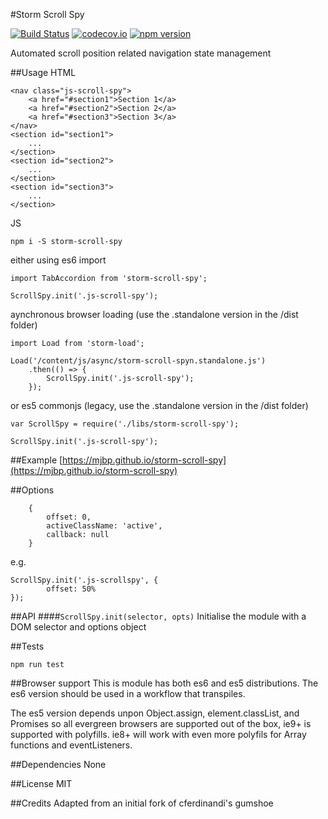 #Storm Scroll Spy

[![Build Status](https://travis-ci.org/mjbp/storm-scroll-spy.svg?branch=master)](https://travis-ci.org/mjbp/storm-scroll-spy)
[![codecov.io](http://codecov.io/github/mjbp/storm-scroll-spy/coverage.svg?branch=master)](http://codecov.io/github/mjbp/storm-scroll-spy?branch=master)
[![npm version](https://badge.fury.io/js/storm-scroll-spy.svg)](https://badge.fury.io/js/storm-scroll-spy)

Automated scroll position related navigation state management 

##Usage
HTML
```
<nav class="js-scroll-spy">
    <a href="#section1">Section 1</a>
    <a href="#section2">Section 2</a>
    <a href="#section3">Section 3</a>
</nav>
<section id="section1">
    ...
</section>
<section id="section2">
    ...
</section>
<section id="section3">
    ...
</section>
```

JS
```
npm i -S storm-scroll-spy
```
either using es6 import
```
import TabAccordion from 'storm-scroll-spy';

ScrollSpy.init('.js-scroll-spy');
```
aynchronous browser loading (use the .standalone version in the /dist folder)
```
import Load from 'storm-load';

Load('/content/js/async/storm-scroll-spyn.standalone.js')
    .then(() => {
        ScrollSpy.init('.js-scroll-spy');
    });
```
or es5 commonjs  (legacy, use the .standalone version in the /dist folder)
```
var ScrollSpy = require('./libs/storm-scroll-spy');

ScrollSpy.init('.js-scroll-spy');
```


##Example
[https://mjbp.github.io/storm-scroll-spy](https://mjbp.github.io/storm-scroll-spy)


##Options
```
    {
		offset: 0,
		activeClassName: 'active',
		callback: null
    }
```

e.g.
```
ScrollSpy.init('.js-scrollspy', {
		offset: 50%
});
```


##API
####`ScrollSpy.init(selector, opts)`
Initialise the module with a DOM selector and  options object


##Tests
```
npm run test
```

##Browser support
This is module has both es6 and es5 distributions. The es6 version should be used in a workflow that transpiles.

The es5 version depends unpon Object.assign, element.classList, and Promises so all evergreen browsers are supported out of the box, ie9+ is supported with polyfills. ie8+ will work with even more polyfils for Array functions and eventListeners.

##Dependencies
None

##License
MIT

##Credits
Adapted from an initial fork of cferdinandi's gumshoe